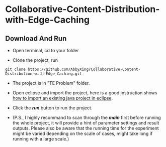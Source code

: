 # Collaborative-Content-Distribution-with-Edge-Caching

## Download And Run

- Open terminal, cd to your folder

- Clone the project, run
```console
git clone https://github.com/AbbyXing/Collaborative-Content-Distribution-with-Edge-Caching.git
```
- The project is in "TE Problem" folder.

- Open eclipse and import the project, here is a good instruction shows [how to import an existing java project in eclipse](https://www.codejava.net/ides/eclipse/import-existing-projects-into-eclipse-workspace).

- Click the ***run*** button to run the project.

- (P.S., I highly recommand to scan through the ***main*** first before running the whole project, it will provide a hint of parameter settings and result outputs. Please also be aware that the running time for the experiment might be varied depending on the scale of cases, might take long if running with a large scale.)
